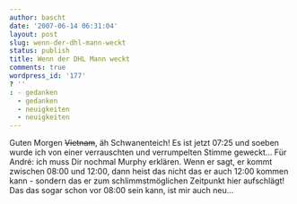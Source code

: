 ```yaml
---
author: bascht
date: '2007-06-14 06:31:04'
layout: post
slug: wenn-der-dhl-mann-weckt
status: publish
title: Wenn der DHL Mann weckt
comments: true
wordpress_id: '177'
? ''
: - gedanken
  - gedanken
  - neuigkeiten
  - neuigkeiten
---
```


Guten Morgen ~~Vietnam~~, äh Schwanenteich! Es ist jetzt
07:25 und soeben wurde ich von einer verrauschten und verrumpelten
Stimme geweckt... Für André: ich muss Dir nochmal Murphy erklären.
Wenn er sagt, er kommt zwischen 08:00 und 12:00, dann heist das
nicht das er auch 12:00 kommen kann - sondern das er zum
schlimmstmöglichen Zeitpunkt hier aufschlägt! Das das sogar schon
vor 08:00 sein kann, ist mir auch neu...




